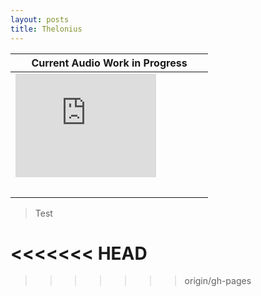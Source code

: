 ```yaml
---
layout: posts
title: Thelonius
---
```



| Current Audio Work in Progress                |
|-----------------------------------------------|
|<iframe width="75%" height="166" scrolling="no" frameborder="no" src="https://w.soundcloud.com/player/?url=https%3A//api.soundcloud.com/tracks/287602763&amp;color=ff5500&amp;auto_play=false&amp;hide_related=false&amp;show_comments=true&amp;show_user=true&amp;show_reposts=false"></iframe></p>|
|                                               |
|                                               |


> Test

<<<<<<< HEAD
=======


>>>>>>> origin/gh-pages
